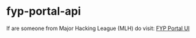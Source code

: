 # fyp-portal-api

If are someone from Major Hacking League (MLH) do visit: [FYP Portal UI](https://github.com/AliAzlanAziz/fyp-portal-ui) 
